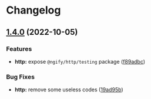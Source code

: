 # Changelog

## [1.4.0](https://github.com/ngify/ngify/compare/v1.3.2...v1.4.0) (2022-10-05)


### Features

* **http:** expose `@ngify/http/testing` package ([f89adbc](https://github.com/ngify/ngify/commit/f89adbcf8fc1550a7bf85a26ec6b179b9ec43202))


### Bug Fixes

* **http:** remove some useless codes ([19ad95b](https://github.com/ngify/ngify/commit/19ad95b5a2ad3e92be2927ca9c73f3d9f3e35f6a))
